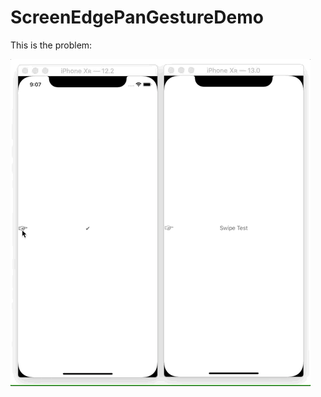 # ScreenEdgePanGestureDemo

This is the problem:

![iOS 12 vs iOS 13](https://github.com/BigDada1/ScreenEdgePanGestureDemo/blob/master/ScreenRecording.gif?raw=true "iOS 12 vs iOS 13")
